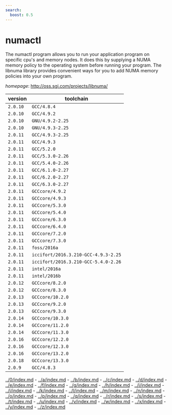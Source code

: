 ```yaml
---
search:
  boost: 0.5
---
```

# numactl

The numactl program allows you to run your application program on specific cpu's and memory nodes.  It does this by supplying a NUMA memory policy to the operating system before running your program.  The libnuma library provides convenient ways for you to add NUMA memory policies into your own program.

*homepage*: <http://oss.sgi.com/projects/libnuma/>

version | toolchain
--------|----------
``2.0.10`` | ``GCC/4.8.4``
``2.0.10`` | ``GCC/4.9.2``
``2.0.10`` | ``GNU/4.9.2-2.25``
``2.0.10`` | ``GNU/4.9.3-2.25``
``2.0.11`` | ``GCC/4.9.3-2.25``
``2.0.11`` | ``GCC/4.9.3``
``2.0.11`` | ``GCC/5.2.0``
``2.0.11`` | ``GCC/5.3.0-2.26``
``2.0.11`` | ``GCC/5.4.0-2.26``
``2.0.11`` | ``GCC/6.1.0-2.27``
``2.0.11`` | ``GCC/6.2.0-2.27``
``2.0.11`` | ``GCC/6.3.0-2.27``
``2.0.11`` | ``GCCcore/4.9.2``
``2.0.11`` | ``GCCcore/4.9.3``
``2.0.11`` | ``GCCcore/5.3.0``
``2.0.11`` | ``GCCcore/5.4.0``
``2.0.11`` | ``GCCcore/6.3.0``
``2.0.11`` | ``GCCcore/6.4.0``
``2.0.11`` | ``GCCcore/7.2.0``
``2.0.11`` | ``GCCcore/7.3.0``
``2.0.11`` | ``foss/2016a``
``2.0.11`` | ``iccifort/2016.3.210-GCC-4.9.3-2.25``
``2.0.11`` | ``iccifort/2016.3.210-GCC-5.4.0-2.26``
``2.0.11`` | ``intel/2016a``
``2.0.11`` | ``intel/2016b``
``2.0.12`` | ``GCCcore/8.2.0``
``2.0.12`` | ``GCCcore/8.3.0``
``2.0.13`` | ``GCCcore/10.2.0``
``2.0.13`` | ``GCCcore/9.2.0``
``2.0.13`` | ``GCCcore/9.3.0``
``2.0.14`` | ``GCCcore/10.3.0``
``2.0.14`` | ``GCCcore/11.2.0``
``2.0.14`` | ``GCCcore/11.3.0``
``2.0.16`` | ``GCCcore/12.2.0``
``2.0.16`` | ``GCCcore/12.3.0``
``2.0.16`` | ``GCCcore/13.2.0``
``2.0.18`` | ``GCCcore/13.3.0``
``2.0.9`` | ``GCC/4.8.3``

[../0/index.md](0) - [../a/index.md](a) - [../b/index.md](b) - [../c/index.md](c) - [../d/index.md](d) - [../e/index.md](e) - [../f/index.md](f) - [../g/index.md](g) - [../h/index.md](h) - [../i/index.md](i) - [../j/index.md](j) - [../k/index.md](k) - [../l/index.md](l) - [../m/index.md](m) - [../n/index.md](n) - [../o/index.md](o) - [../p/index.md](p) - [../q/index.md](q) - [../r/index.md](r) - [../s/index.md](s) - [../t/index.md](t) - [../u/index.md](u) - [../v/index.md](v) - [../w/index.md](w) - [../x/index.md](x) - [../y/index.md](y) - [../z/index.md](z)

